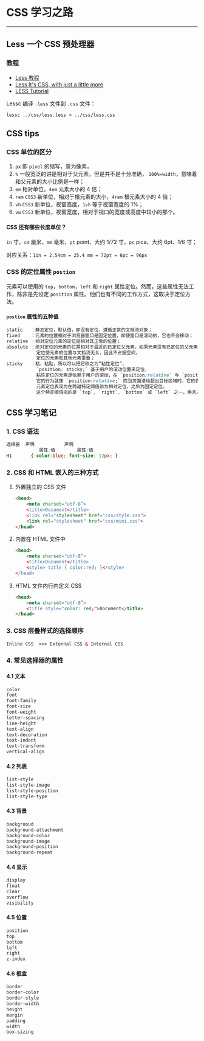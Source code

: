# CSS 学习之路

---

## Less 一个 CSS 预处理器

### 教程

- [Less 教程](https://www.w3cschool.cn/less/)
- [Less It's CSS, with just a little more](https://lesscss.org/)
- [LESS Tutorial](https://www.tutorialspoint.com/less/index.htm)

Lessc 编译 `.less` 文件到 `.css` 文件：

```SHELL
lessc ../css/less.less > ../css/less.css
```

## CSS tips

### CSS 单位的区分

1. `px` 即 `pixel` 的缩写，意为像素，
2. `%` 一般宽泛的讲是相对于父元素，但是并不是十分准确， `100%=width`，意味着和父元素的大小比例是一样；
3. `em` 相对单位，`4em` 元素大小的 4 倍；
4. `rem` `CSS3` 新单位，相对于根元素的大小，`4rem` 根元素大小的 4 倍；
5. `vh` `CSS3` 新单位，视窗高度，`1vh` 等于视窗宽度的 1%；
6. `vw` `CSS3` 新单位，视窗宽度，相对于视口的宽度或高度中较小的那个。

#### CSS 还有哪些长度单位？

`in` 寸，`cm` 厘米，`mm` 毫米，`pt` point、大约 1/72 寸，`pc` pica、大约 6pt、1/6 寸；

对应关系：`1in = 2.54cm = 25.4 mm = 72pt = 6pc = 96px`

### CSS 的定位属性 `postion`

元素可以使用的 `top`，`bottom`，`left` 和 `right` 属性定位。然而，这些属性无法工作，除非是先设定 `position` 属性。他们也有不同的工作方式，这取决于定位方法。

#### `postion` 属性的五种值

```CSS
static   ：静态定位，默认值，即没有定位，遵循正常的文档流对象；
fixed    ：元素的位置相对于浏览器窗口是固定位置，即使窗口是滚动的，它也不会移动；
relative ：相对定位元素的定位是相对其正常的位置；
absolute ：绝对定位的元素的位置相对于最近的已定位父元素，如果元素没有已定位的父元素，那么它的位置相对于 <html> ，
           定位使元素的位置与文档流无关，因此不占据空间，
           定位的元素和其他元素重叠；
sticky   ：粘、粘贴，所以可以把它称之为“粘性定位”，
           `position: sticky;` 基于用户的滚动位置来定位，
           粘性定位的元素是依赖于用户的滚动，在 `position:relative` 与 `position:fixed` 定位之间切换，
           它的行为就像 `position:relative;` 而当页面滚动超出目标区域时，它的表现就像 `position:fixed;`，它会固定在目标位置，
           元素定位表现为在跨越特定阈值前为相对定位，之后为固定定位。
           这个特定阈值指的是 `top`, `right`, `bottom` 或 `left` 之一，换言之，指定 `top`, `right`, `bottom` 或 `left` 四个阈值其中之一，才可使粘性定位生效。否则其行为与相对定位相同。
```

## CSS 学习笔记

### 1. CSS 语法

```css
选择器  声明           声明   
            属性:值        属性:值  
H1       { color:blue; font-size: 12px; }
```

### 2. CSS 和 HTML 嵌入的三种方式

1. 外置独立的 CSS 文件

    ```HTML
    <head>
        <meta charset="utf-8”>
        <title>Document</title>
        <link rel="stylesheet" href="css/style.css">
        <link rel="stylesheet" href="css/mini.css">
    </head>
    ```

2. 内置在 HTML 文件中

    ```HTML
    <head>
        <meta charset="utf-8”>
        <title>Document</title>
        <style> title { color:red; }</style>
    </head>
    ```

3. HTML 文件内行内定义 CSS

    ```HTML
    <head>
        <meta charset="utf-8”>
        <title style="color: red;">Document</title>
    </head>
    ```

### 3. CSS 层叠样式的选择顺序

```HTML
Inline CSS  >>> External CSS & Internal CSS
```

### 4. 常见选择器的属性

#### 4.1 文本

``` CSS
color
font
font-family
font-size
font-weight
letter-spacing
line-height
text-align
text-decoration
text-indent
text-transform
vertical-align
```

#### 4.2 列表

``` CSS
list-style
list-style-image
list-style-position
list-style-type
```

#### 4.3 背景

``` CSS
backgrooud
background-attachment
background-color
background-image
background-position
background-repeat
```

#### 4.4 显示

``` CSS
display
float
clear
overflow
visibility
```

#### 4.5 位置

``` CSS
position
top
bottom
left
right
z-index
```

#### 4.6 框盒

``` CSS
border
border-color
border-style
border-width
height
margin
padding
width
box-sizing
```
